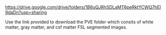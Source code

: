 https://drive.google.com/drive/folders/1B6uQJRhSDLaMT6peRktYCWQ7hEI9daDn?usp=sharing

Use the link provided to download the PVE folder which consits of white matter, gray matter, and csf matter FSL segmented images. 

